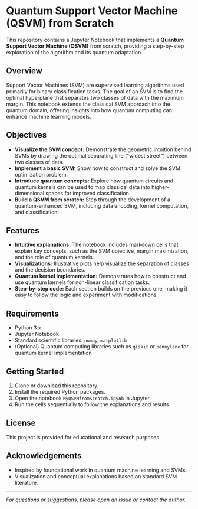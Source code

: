 # Quantum Support Vector Machine (QSVM) from Scratch

This repository contains a Jupyter Notebook that implements a **Quantum Support Vector Machine (QSVM)** from scratch, providing a step-by-step exploration of the algorithm and its quantum adaptation.

## Overview

Support Vector Machines (SVM) are supervised learning algorithms used primarily for binary classification tasks. The goal of an SVM is to find the optimal hyperplane that separates two classes of data with the maximum margin. This notebook extends the classical SVM approach into the quantum domain, offering insights into how quantum computing can enhance machine learning models.

## Objectives

- **Visualize the SVM concept:** Demonstrate the geometric intuition behind SVMs by drawing the optimal separating line ("widest street") between two classes of data.
- **Implement a basic SVM:** Show how to construct and solve the SVM optimization problem.
- **Introduce quantum concepts:** Explore how quantum circuits and quantum kernels can be used to map classical data into higher-dimensional spaces for improved classification.
- **Build a QSVM from scratch:** Step through the development of a quantum-enhanced SVM, including data encoding, kernel computation, and classification.

## Features

- **Intuitive explanations:** The notebook includes markdown cells that explain key concepts, such as the SVM objective, margin maximization, and the role of quantum kernels.
- **Visualizations:** Illustrative plots help visualize the separation of classes and the decision boundaries.
- **Quantum kernel implementation:** Demonstrates how to construct and use quantum kernels for non-linear classification tasks.
- **Step-by-step code:** Each section builds on the previous one, making it easy to follow the logic and experiment with modifications.

## Requirements

- Python 3.x
- Jupyter Notebook
- Standard scientific libraries: `numpy`, `matplotlib`
- (Optional) Quantum computing libraries such as `qiskit` or `pennylane` for quantum kernel implementation

## Getting Started

1. Clone or download this repository.
2. Install the required Python packages.
3. Open the notebook `MyQSVMfromScratch.ipynb` in Jupyter.
4. Run the cells sequentially to follow the explanations and results.

## License

This project is provided for educational and research purposes.

## Acknowledgements

- Inspired by foundational work in quantum machine learning and SVMs.
- Visualization and conceptual explanations based on standard SVM literature.

---
*For questions or suggestions, please open an issue or contact the author.*

